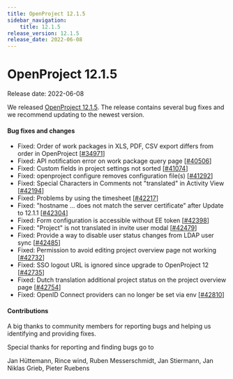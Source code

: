 ```yaml
---
title: OpenProject 12.1.5
sidebar_navigation:
    title: 12.1.5
release_version: 12.1.5
release_date: 2022-06-08
---
```


# OpenProject 12.1.5

Release date: 2022-06-08

We released [OpenProject 12.1.5](https://community.openproject.com/versions/1552).
The release contains several bug fixes and we recommend updating to the newest version.

<!--more-->
#### Bug fixes and changes

- Fixed: Order of work packages in XLS, PDF, CSV export differs from order in OpenProject \[[#34971](https://community.openproject.com/wp/34971)\]
- Fixed: API notification error on work package query page \[[#40506](https://community.openproject.com/wp/40506)\]
- Fixed: Custom fields in project settings not sorted \[[#41074](https://community.openproject.com/wp/41074)\]
- Fixed: openproject configure removes configuration file(s) \[[#41292](https://community.openproject.com/wp/41292)\]
- Fixed: Special Characters in Comments not "translated" in Activity View \[[#42194](https://community.openproject.com/wp/42194)\]
- Fixed: Problems by using the timesheet \[[#42217](https://community.openproject.com/wp/42217)\]
- Fixed: "hostname ... does not match the server certificate" after Update to 12.1.1 \[[#42304](https://community.openproject.com/wp/42304)\]
- Fixed: Form configuration is accessible without EE token \[[#42398](https://community.openproject.com/wp/42398)\]
- Fixed: "Project" is not translated in invite user modal \[[#42479](https://community.openproject.com/wp/42479)\]
- Fixed: Provide a way to disable user status changes from LDAP user sync \[[#42485](https://community.openproject.com/wp/42485)\]
- Fixed: Permission to avoid editing project overview page not working \[[#42732](https://community.openproject.com/wp/42732)\]
- Fixed: SSO logout URL is ignored since upgrade to OpenProject 12 \[[#42735](https://community.openproject.com/wp/42735)\]
- Fixed: Dutch translation additional project status on the project overview page \[[#42754](https://community.openproject.com/wp/42754)\]
- Fixed: OpenID Connect providers can no longer be set via env \[[#42810](https://community.openproject.com/wp/42810)\]

#### Contributions
A big thanks to community members for reporting bugs and helping us identifying and providing fixes.

Special thanks for reporting and finding bugs go to

Jan Hüttemann, Rince wind, Ruben Messerschmidt, Jan Stiermann, Jan Niklas Grieb, Pieter Ruebens

